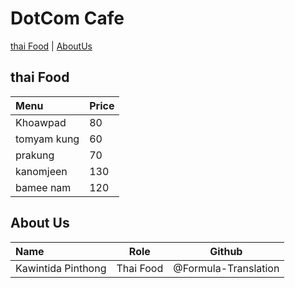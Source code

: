 # DotCom Cafe


[thai Food](#thai-Food) | [AboutUs](#About-us)

## thai Food

| Menu                     | Price    |
|:-------------------------|----------|
| Khoawpad                 | 80       |
| tomyam kung              | 60       |
| prakung                  | 70       |
| kanomjeen                | 130      |
| bamee nam                | 120      |


## About Us

| Name      | Role      | Github          |
|:----------|-----------|-----------------|
| Kawintida Pinthong | Thai Food | @Formula-Translation |
